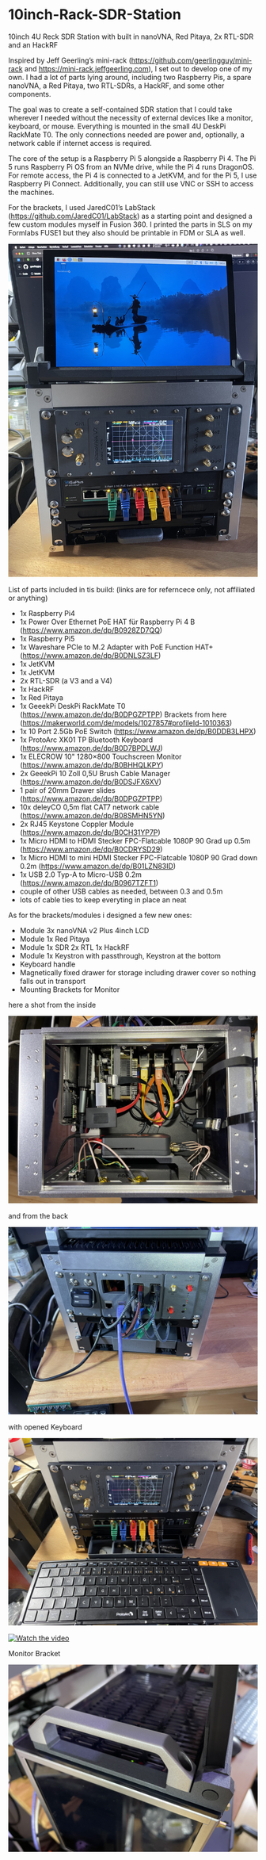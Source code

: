 # 10inch-Rack-SDR-Station
10inch 4U Reck SDR Station with built in nanoVNA, Red Pitaya, 2x RTL-SDR and an HackRF

Inspired by Jeff Geerling’s mini-rack (https://github.com/geerlingguy/mini-rack and https://mini-rack.jeffgeerling.com),
I set out to develop one of my own. I had a lot of parts lying around, including two Raspberry Pis, a spare nanoVNA,
a Red Pitaya, two RTL-SDRs, a HackRF, and some other components.

The goal was to create a self-contained SDR station that I could take wherever I needed without the necessity
of external devices like a monitor, keyboard, or mouse. Everything is mounted in the small 4U DeskPi RackMate T0.
The only connections needed are power and, optionally, a network cable if internet access is required.

The core of the setup is a Raspberry Pi 5 alongside a Raspberry Pi 4. The Pi 5 runs Raspberry Pi OS from an NVMe drive,
while the Pi 4 runs DragonOS. For remote access, the Pi 4 is connected to a JetKVM, and for the Pi 5, I use
Raspberry Pi Connect. Additionally, you can still use VNC or SSH to access the machines.

For the brackets, I used JaredC01’s LabStack (https://github.com/JaredC01/LabStack) as a starting point and
designed a few custom modules myself in Fusion 360. I printed the parts in SLS on my Formlabs FUSE1 but they
also should be printable in FDM or SLA as well.

![Alt text](photos/IMG_1461.jpg)

List of parts included in tis build: (links are for referncece only, not affiliated or anything)

+ 1x Raspberry Pi4
+ 1x Power Over Ethernet PoE HAT für Raspberry Pi 4 B (https://www.amazon.de/dp/B0928ZD7QQ)
+ 1x Raspberry Pi5
+ 1x Waveshare PCIe to M.2 Adapter with PoE Function HAT+ (https://www.amazon.de/dp/B0DNLSZ3LF)
+ 1x JetKVM
+ 1x JetKVM
+ 2x RTL-SDR (a V3 and a V4)
+ 1x HackRF
+ 1x Red Pitaya
+ 1x GeeekPi DeskPi RackMate T0 (https://www.amazon.de/dp/B0DPGZPTPP) Brackets from here (https://makerworld.com/de/models/1027857#profileId-1010363)
+ 1x 10 Port 2.5Gb PoE Switch (https://www.amazon.de/dp/B0DDB3LHPX)
+ 1x ProtoArc XK01 TP Bluetooth Keyboard (https://www.amazon.de/dp/B0D7BPDLWJ)
+ 1x ELECROW 10" 1280×800 Touchscreen Monitor (https://www.amazon.de/dp/B0BHHQLKPY)
+ 2x GeeekPi 10 Zoll 0,5U Brush Cable Manager (https://www.amazon.de/dp/B0DSJFX6XV)
+ 1 pair of 20mm Drawer slides (https://www.amazon.de/dp/B0DPGZPTPP)
+ 10x deleyCO 0,5m flat CAT7 network cable (https://www.amazon.de/dp/B08SMHN5YN)
+ 2x RJ45 Keystone Coppler Module (https://www.amazon.de/dp/B0CH31YP7P)
+ 1x Micro HDMI to HDMI Stecker FPC-Flatcable 1080P 90 Grad up 0.5m (https://www.amazon.de/dp/B0CDRYSD29)
+ 1x Micro HDMI to mini HDMI Stecker FPC-Flatcable 1080P 90 Grad down 0.2m (https://www.amazon.de/dp/B01LZN83ID)
+ 1x USB 2.0 Typ-A to Micro-USB 0.2m (https://www.amazon.de/dp/B0967TZFT1)
+ couple of other USB cables as needed, between 0.3 and 0.5m
+ lots of cable ties to keep everyting in place an neat

As for the brackets/modules i designed a few new ones:

+ Module 3x nanoVNA v2 Plus 4inch LCD
+ Module 1x Red Pitaya
+ Module 1x SDR 2x RTL 1x HackRF
+ Module 1x Keystron with passthrough, Keystron at the bottom
+ Keyboard handle
+ Magnetically fixed drawer for storage including drawer cover so nothing falls out in transport
+ Mounting Brackets for Monitor

here a shot from the inside

![Alt text](photos/IMG_1460.jpg)

and from the back

![Alt text](photos/IMG_1469.jpg)

with opened Keyboard

![Alt text](photos/IMG_1462.jpg)


[![Watch the video](https://img.youtube.com/vi/UXNUg346Mb8/maxresdefault.jpg)](https://youtu.be/UXNUg346Mb8)


Monitor Bracket

![Alt text](photos/IMG_1471.jpg)
